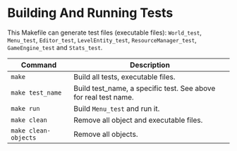# Building And Running Tests

This Makefile can generate test files (executable files): `World_test`, `Menu_test`, `Editor_test`, `LevelEntity_test`, `ResourceManager_test`, `GameEngine_test` and `Stats_test`.


| Command             | Description                                                          |
|---------------------|----------------------------------------------------------------------|
| `make `             | Build all tests, executable files.                                   |
| `make test_name`    | Build test_name, a specific test. See above for real test name.      |
| `make run`          | Build `Menu_test` and run it.                                        |
| `make clean`        | Remove all object and executable files.                              |
| `make clean-objects`| Remove all objects.                                                  |
